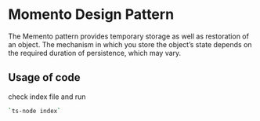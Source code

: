 # Momento Design Pattern

The Memento pattern provides temporary storage as well as restoration of an object. The mechanism in which you store the object’s state depends on the required duration of persistence, which may vary.

## Usage of code

check index file
and run

```bash
`ts-node index`
```
